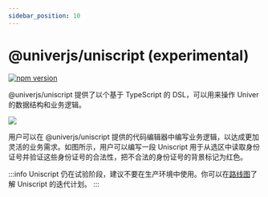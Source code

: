 ```yaml
---
sidebar_position: 10
---
```


# @univerjs/uniscript (experimental)

[![npm version](https://badge.fury.io/js/@univerjs%2Funiscript.svg)](https://badge.fury.io/js/@univerjs%2Funiscript)

@univerjs/uniscript 提供了以个基于 TypeScript 的 DSL，可以用来操作 Univer 的数据结构和业务逻辑。

![](/img/uniscript.jpeg)

用户可以在 @univerjs/uniscript 提供的代码编辑器中编写业务逻辑，以达成更加灵活的业务需求。如图所示，用户可以编写一段 Uniscript 用于从选区中读取身份证号并验证这些身份证号的合法性，把不合法的身份证号的背景标记为红色。

:::info
Uniscript 仍在试验阶段，建议不要在生产环境中使用。你可以在[路线图](/docs/tutorial/roadmap)了解 Uniscript 的迭代计划。
:::
